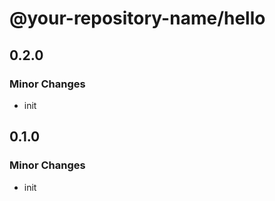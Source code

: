 # @your-repository-name/hello

## 0.2.0

### Minor Changes

- init

## 0.1.0

### Minor Changes

- init
